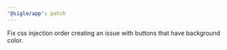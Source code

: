 ```yaml
---
'@sigle/app': patch
---
```


Fix css injection order creating an issue with buttons that have background color.
